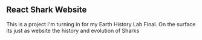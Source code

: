 ## React Shark Website

This is a project I'm turning in for my Earth History Lab Final. On the surface its just as website
the history and evolution of Sharks
